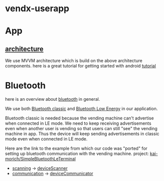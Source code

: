 # vendx-userapp

# App 

## [architecture](https://developer.android.com/topic/libraries/architecture)
We use MVVM architecture which is build on the above architecture components. 
here is a great tutorial for getting started with android [tutorial](https://classroom.udacity.com/courses/ud9012)

# Bluetooth

here is an overview about [bluetooth](https://developer.android.com/guide/topics/connectivity/bluetooth) in general.

We use both [Bluetooth classic](https://en.wikipedia.org/wiki/Bluetooth) and
[Bluetooth Low Energy](https://en.wikipedia.org/wiki/Bluetooth_Low_Energy) in our application.

Bluetooth classic is needed because the vending machine can't advertise when connected 
in LE mode. We need to keep receiving advertisements even when another user is vending
so that users can still "see" the vending machine in app. Thus the device will
keep sending advertisements in classic mode even when connected in LE mode.

Here are the link to the example from which our code was "ported" for setting up bluetooth
communication with the vending machine.
project: [kai-morich/SimpleBluetoothLeTerminal](https://github.com/kai-morich/SimpleBluetoothLeTerminal)
 - [scanning](https://github.com/kai-morich/SimpleBluetoothLeTerminal/blob/master/app/src/main/java/de/kai_morich/simple_bluetooth_le_terminal/DevicesFragment.java) -> [deviceScanner](app/src/main/java/com/xborg/vendx/activities/vendingActivity/fragments/deviceScanner.java)
 - [communication](https://github.com/kai-morich/SimpleBluetoothLeTerminal/blob/master/app/src/main/java/de/kai_morich/simple_bluetooth_le_terminal/TerminalFragment.java) -> [deviceCommunicator](app/src/main/java/com/xborg/vendx/activities/vendingActivity/fragments/deviceCommunicator.java)